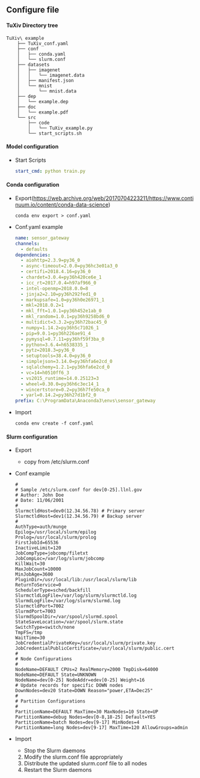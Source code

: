 ## Configure file

#### TuXiv Directory tree

~~~shell
TuXiv\ example
    ├── TuXiv_conf.yaml
    ├── conf
    │   ├── conda.yaml
    │   └── slurm.conf
    ├── datasets
    │   ├── imagenet
    │   │   └── imagenet.data
    │   ├── manifest.json
    │   └── mnist
    │       └── mnist.data
    ├── dep
    │   └── example.dep
    ├── doc
    │   └── example.pdf
    └── src
        ├── code
        │   └── TuXiv_example.py
        └── start_scripts.sh
~~~

#### Model configuration

+ Start Scripts

  ~~~yaml
  start_cmd: python train.py 
  ~~~

#### Conda configuration

+ Export(https://web.archive.org/web/20170704223211/https://www.continuum.io/content/conda-data-science)

  ~~~shell
  conda env export > conf.yaml
  ~~~

+ Conf.yaml example

  ~~~yaml
  name: sensor_gateway
  channels:
    - defaults
  dependencies:
    - aiohttp=2.3.9=py36_0
    - async-timeout=2.0.0=py36hc3e01a3_0
    - certifi=2018.4.16=py36_0
    - chardet=3.0.4=py36h420ce6e_1
    - icc_rt=2017.0.4=h97af966_0
    - intel-openmp=2018.0.0=8
    - jinja2=2.10=py36h292fed1_0
    - markupsafe=1.0=py36h0e26971_1
    - mkl=2018.0.2=1
    - mkl_fft=1.0.1=py36h452e1ab_0
    - mkl_random=1.0.1=py36h9258bd6_0
    - multidict=3.3.2=py36h72bac45_0
    - numpy=1.14.2=py36h5c71026_1
    - pip=9.0.1=py36h226ae91_4
    - pymysql=0.7.11=py36hf59f3ba_0
    - python=3.6.4=h6538335_1
    - pytz=2018.3=py36_0
    - setuptools=38.4.0=py36_0
    - simplejson=3.14.0=py36hfa6e2cd_0
    - sqlalchemy=1.2.1=py36hfa6e2cd_0
    - vc=14=h0510ff6_3
    - vs2015_runtime=14.0.25123=3
    - wheel=0.30.0=py36h6c3ec14_1
    - wincertstore=0.2=py36h7fe50ca_0
    - yarl=0.14.2=py36h27d1bf2_0
  prefix: C:\ProgramData\Anaconda3\envs\sensor_gateway
  ~~~

+ Import

  ~~~shell
  conda env create -f conf.yaml
  ~~~

#### Slurm configuration

+ Export

  + copy from /etc/slurm.conf

+ Conf example

  ~~~shell
  #
  # Sample /etc/slurm.conf for dev[0-25].llnl.gov
  # Author: John Doe
  # Date: 11/06/2001
  #
  SlurmctldHost=dev0(12.34.56.78) # Primary server
  SlurmctldHost=dev1(12.34.56.79) # Backup server
  #
  AuthType=auth/munge
  Epilog=/usr/local/slurm/epilog
  Prolog=/usr/local/slurm/prolog
  FirstJobId=65536
  InactiveLimit=120
  JobCompType=jobcomp/filetxt
  JobCompLoc=/var/log/slurm/jobcomp
  KillWait=30
  MaxJobCount=10000
  MinJobAge=3600
  PluginDir=/usr/local/lib:/usr/local/slurm/lib
  ReturnToService=0
  SchedulerType=sched/backfill
  SlurmctldLogFile=/var/log/slurm/slurmctld.log
  SlurmdLogFile=/var/log/slurm/slurmd.log
  SlurmctldPort=7002
  SlurmdPort=7003
  SlurmdSpoolDir=/var/spool/slurmd.spool
  StateSaveLocation=/var/spool/slurm.state
  SwitchType=switch/none
  TmpFS=/tmp
  WaitTime=30
  JobCredentialPrivateKey=/usr/local/slurm/private.key
  JobCredentialPublicCertificate=/usr/local/slurm/public.cert
  #
  # Node Configurations
  #
  NodeName=DEFAULT CPUs=2 RealMemory=2000 TmpDisk=64000
  NodeName=DEFAULT State=UNKNOWN
  NodeName=dev[0-25] NodeAddr=edev[0-25] Weight=16
  # Update records for specific DOWN nodes
  DownNodes=dev20 State=DOWN Reason="power,ETA=Dec25"
  #
  # Partition Configurations
  #
  PartitionName=DEFAULT MaxTime=30 MaxNodes=10 State=UP
  PartitionName=debug Nodes=dev[0-8,18-25] Default=YES
  PartitionName=batch Nodes=dev[9-17] MinNodes=4
  PartitionName=long Nodes=dev[9-17] MaxTime=120 AllowGroups=admin
  ~~~

+ Import

  + Stop the Slurm daemons
  2. Modify the slurm.conf file appropriately
  3. Distribute the updated slurm.conf file to all nodes
  4. Restart the Slurm daemons

  

